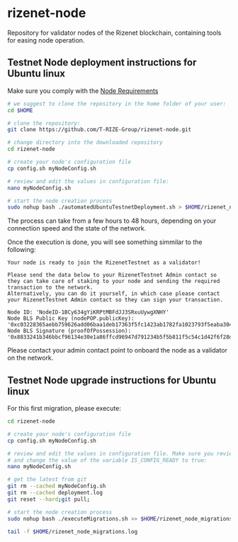# rizenet-node

Repository for validator nodes of the Rizenet blockchain, containing tools for easing node operation.

## Testnet Node deployment instructions for Ubuntu linux

Make sure you comply with the [Node Requirements](https://docs.rizenet.io/docs/rizenet/Rizenet%20Blockchain/validators/node_requirements)

```bash
# we suggest to clone the repository in the home folder of your user:
cd $HOME

# clone the repository:
git clone https://github.com/T-RIZE-Group/rizenet-node.git

# change directory into the downloaded repository
cd rizenet-node

# create your node's configuration file
cp config.sh myNodeConfig.sh

# review and edit the values in configuration file:
nano myNodeConfig.sh

# start the node creation process
sudo nohup bash ./automatedUbuntuTestnetDeployment.sh > $HOME/rizenet_node_deployment.log 2>&1 & tail -f $HOME/rizenet_node_deployment.log
```

The process can take from a few hours to 48 hours, depending on your connection speed and the state of the network.

Once the execution is done, you will see something simmilar to the following:

```
Your node is ready to join the RizenetTestnet as a validator!

Please send the data below to your RizenetTestnet Admin contact so they can take care of staking to your node and sending the required transaction to the network.
Alternatively, you can do it yourself, in which case please contact your RizenetTestnet Admin contact so they can sign your transaction.

Node ID: 'NodeID-1BCy634gYiKRPtMBFdJJ3SRxuUywgXNHY'
Node BLS Public Key (nodePOP.publicKey): '0xc03228365aebb759626add06baa1deb17363f5fc1423ab1782fa1023793f5eaba3042c96066d0f7a29ec65a2ccd09649'
Node BLS Signature (proofOfPossession): '0x8833241b346bbcf96134e30e1a86ffcd96947d791234b5f5b811f5c54c1d42f6f28d01b3899e650740Bd7779b0fd60a007ef85371aeb31e5ade71991770c7126709aeb17df22f85cf4b947999689e35c787f49a2ffcb0ff6788c4adcac681a3d'
```

Please contact your admin contact point to onboard the node as a validator on the network.


## Testnet Node upgrade instructions for Ubuntu linux

For this first migration, please execute:
```bash
cd rizenet-node

# create your node's configuration file
cp config.sh myNodeConfig.sh

# review and edit the values in configuration file. Make sure you review everything
# and change the value of the variable IS_CONFIG_READY to true:
nano myNodeConfig.sh

# get the latest from git
git rm --cached myNodeConfig.sh
git rm --cached deployment.log
git reset --hard;git pull;

# start the node creation process
sudo nohup bash ./executeMigrations.sh >> $HOME/rizenet_node_migrations.log 2>&1 & tail -f $HOME/rizenet_node_migrations.log | sed '/TAIL_EXIT_MARKER/ q'

tail -f $HOME/rizenet_node_migrations.log 
```
